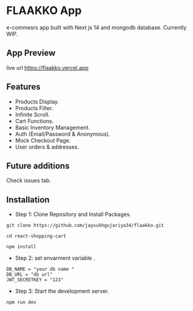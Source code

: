 # FLAAKKO App

e-commesrs app built with Next js 14 and mongodb database. Currently WIP.

## App Preview

live url https://flaakko.vercel.app

## Features

- Products Display.
- Products Filter.
- Infinite Scroll.
- Cart Functions.
- Basic Inventory Management.
- Auth (Email/Password & Anonymous).
- Mock Checkout Page.
- User orders & addresses.

## Future additions

Check issues tab.

## Installation

- Step 1: Clone Repository and Install Packages.

```
git clone https://github.com/jaysukhgujariya34/flaakko.git

cd react-shopping-cart

npm install
```

- Step 2: set envarment variable .

```
DB_NAME = "your db name "
DB_URL = "db url"
JWT_SECRETKEY = "123"

```

- Step 3: Start the development server.

```
npm run dev
```
